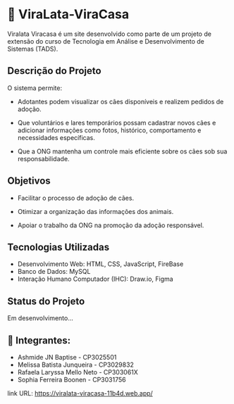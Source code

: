 # 🐶 ViraLata-ViraCasa 

Viralata Viracasa é um site desenvolvido como parte de um projeto de extensão do curso de Tecnologia em Análise e Desenvolvimento de Sistemas (TADS).

## Descrição do Projeto
O sistema permite:

- Adotantes podem visualizar os cães disponíveis e realizem pedidos de adoção.

- Que voluntários e lares temporários possam cadastrar novos cães e adicionar informações como fotos, histórico, comportamento e necessidades específicas.

- Que a ONG mantenha um controle mais eficiente sobre os cães sob sua responsabilidade.

## Objetivos
- Facilitar o processo de adoção de cães.

- Otimizar a organização das informações dos animais.

- Apoiar o trabalho da ONG na promoção da adoção responsável.

## Tecnologias Utilizadas
- Desenvolvimento Web: HTML, CSS, JavaScript, FireBase
- Banco de Dados: MySQL
- Interação Humano Computador (IHC): Draw.io, Figma


## Status do Projeto
Em desenvolvimento...

## 👥 Integrantes:
- Ashmide JN Baptise - CP3025501
- Melissa Batista Junqueira - CP3029832
- Rafaela Laryssa Mello Neto - CP303061X
- Sophia Ferreira Boonen - CP3031756

link URL: https://viralata-viracasa-11b4d.web.app/
